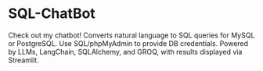 # SQL-ChatBot
Check out my chatbot! Converts natural language to SQL queries for MySQL or PostgreSQL. Use SQL/phpMyAdmin to provide DB credentials. Powered by LLMs, LangChain, SQLAlchemy, and GROQ, with results displayed via Streamlit.
